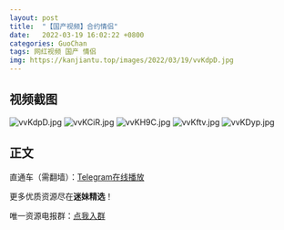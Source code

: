 ```yaml
---
layout: post
title:  "【国产视频】合约情侣"
date:   2022-03-19 16:02:22 +0800
categories: GuoChan
tags: 网红视频 国产 情侣
img: https://kanjiantu.top/images/2022/03/19/vvKdpD.jpg
---
```



## 视频截图

![vvKdpD.jpg](https://kanjiantu.top/images/2022/03/19/vvKdpD.jpg)
![vvKCiR.jpg](https://kanjiantu.top/images/2022/03/19/vvKCiR.jpg)
![vvKH9C.jpg](https://kanjiantu.top/images/2022/03/19/vvKH9C.jpg)
![vvKftv.jpg](https://kanjiantu.top/images/2022/03/19/vvKftv.jpg)
![vvKDyp.jpg](https://kanjiantu.top/images/2022/03/19/vvKDyp.jpg)

## 正文

直通车（需翻墙）：[Telegram在线播放](https://t.me/mimeijingxuan/163)

更多优质资源尽在**迷妹精选**！

唯一资源电报群：[点我入群](https://t.me/mimeijingxuan)



